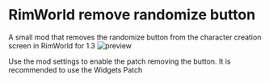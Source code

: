 # RimWorld remove randomize button
 A small mod that removes the randomize button from the character creation screen in RimWorld for 1.3
![preview](https://user-images.githubusercontent.com/26352135/146839305-210abc71-68dd-44ec-8a51-8bff9a9abd56.png)


Use the mod settings to enable the patch removing the button. It is recommended to use the Widgets Patch
